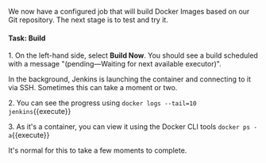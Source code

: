 We now have a configured job that will build Docker Images based on our Git repository. The next stage is to test and try it.

#### Task: Build

1\. On the left-hand side, select **Build Now**. You should see a build scheduled with a message "(pending—Waiting for next available executor)".

In the background, Jenkins is launching the container and connecting to it via SSH. Sometimes this can take a moment or two.

2\. You can see the progress using `docker logs --tail=10 jenkins`{{execute}}

3\. As it's a container, you can view it using the Docker CLI tools `docker ps -a`{{execute}}

It's normal for this to take a few moments to complete.
